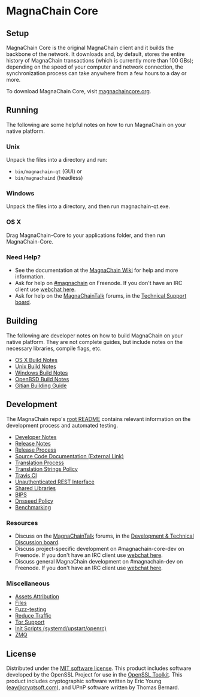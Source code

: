 MagnaChain Core
=============

Setup
---------------------
MagnaChain Core is the original MagnaChain client and it builds the backbone of the network. It downloads and, by default, stores the entire history of MagnaChain transactions (which is currently more than 100 GBs); depending on the speed of your computer and network connection, the synchronization process can take anywhere from a few hours to a day or more.

To download MagnaChain Core, visit [magnachaincore.org](https://magnachaincore.org/en/releases/).

Running
---------------------
The following are some helpful notes on how to run MagnaChain on your native platform.

### Unix

Unpack the files into a directory and run:

- `bin/magnachain-qt` (GUI) or
- `bin/magnachaind` (headless)

### Windows

Unpack the files into a directory, and then run magnachain-qt.exe.

### OS X

Drag MagnaChain-Core to your applications folder, and then run MagnaChain-Core.

### Need Help?

* See the documentation at the [MagnaChain Wiki](https://en.magnachain.it/wiki/Main_Page)
for help and more information.
* Ask for help on [#magnachain](http://webchat.freenode.net?channels=magnachain) on Freenode. If you don't have an IRC client use [webchat here](http://webchat.freenode.net?channels=magnachain).
* Ask for help on the [MagnaChainTalk](https://magnachaintalk.org/) forums, in the [Technical Support board](https://magnachaintalk.org/index.php?board=4.0).

Building
---------------------
The following are developer notes on how to build MagnaChain on your native platform. They are not complete guides, but include notes on the necessary libraries, compile flags, etc.

- [OS X Build Notes](build-osx.md)
- [Unix Build Notes](build-unix.md)
- [Windows Build Notes](build-windows.md)
- [OpenBSD Build Notes](build-openbsd.md)
- [Gitian Building Guide](gitian-building.md)

Development
---------------------
The MagnaChain repo's [root README](/README.md) contains relevant information on the development process and automated testing.

- [Developer Notes](developer-notes.md)
- [Release Notes](release-notes.md)
- [Release Process](release-process.md)
- [Source Code Documentation (External Link)](https://dev.visucore.com/magnachain/doxygen/)
- [Translation Process](translation_process.md)
- [Translation Strings Policy](translation_strings_policy.md)
- [Travis CI](travis-ci.md)
- [Unauthenticated REST Interface](REST-interface.md)
- [Shared Libraries](shared-libraries.md)
- [BIPS](bips.md)
- [Dnsseed Policy](dnsseed-policy.md)
- [Benchmarking](benchmarking.md)

### Resources
* Discuss on the [MagnaChainTalk](https://magnachaintalk.org/) forums, in the [Development & Technical Discussion board](https://magnachaintalk.org/index.php?board=6.0).
* Discuss project-specific development on #magnachain-core-dev on Freenode. If you don't have an IRC client use [webchat here](http://webchat.freenode.net/?channels=magnachain-core-dev).
* Discuss general MagnaChain development on #magnachain-dev on Freenode. If you don't have an IRC client use [webchat here](http://webchat.freenode.net/?channels=magnachain-dev).

### Miscellaneous
- [Assets Attribution](assets-attribution.md)
- [Files](files.md)
- [Fuzz-testing](fuzzing.md)
- [Reduce Traffic](reduce-traffic.md)
- [Tor Support](tor.md)
- [Init Scripts (systemd/upstart/openrc)](init.md)
- [ZMQ](zmq.md)

License
---------------------
Distributed under the [MIT software license](/COPYING).
This product includes software developed by the OpenSSL Project for use in the [OpenSSL Toolkit](https://www.openssl.org/). This product includes
cryptographic software written by Eric Young ([eay@cryptsoft.com](mailto:eay@cryptsoft.com)), and UPnP software written by Thomas Bernard.
